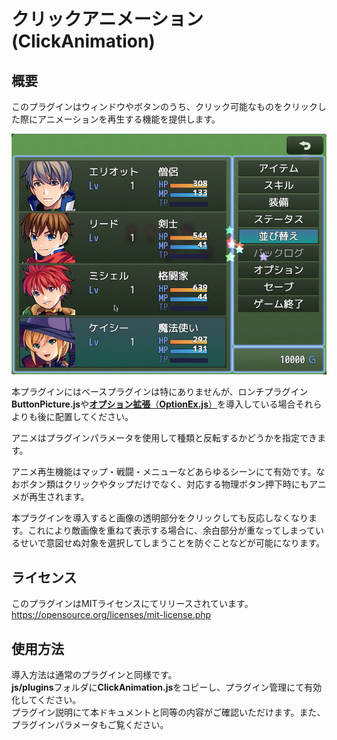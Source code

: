 # クリックアニメーション(ClickAnimation)

## 概要
このプラグインはウィンドウやボタンのうち、クリック可能なものをクリックした際にアニメーションを再生する機能を提供します。

![ClickAnimation](https://github.com/nz-prism/RPG-Maker-MZ/blob/master/ReadmeImages/ClickAnimation1.png)

本プラグインにはベースプラグインは特にありませんが、ロンチプラグイン**ButtonPicture.js**や[**オプション拡張**（**OptionEx.js**）](https://github.com/nz-prism/RPG-Maker-MZ/tree/master/OptionEx)を導入している場合それらよりも後に配置してください。

アニメはプラグインパラメータを使用して種類と反転するかどうかを指定できます。

アニメ再生機能はマップ・戦闘・メニューなどあらゆるシーンにて有効です。なおボタン類はクリックやタップだけでなく、対応する物理ボタン押下時にもアニメが再生されます。

本プラグインを導入すると画像の透明部分をクリックしても反応しなくなります。これにより敵画像を重ねて表示する場合に、余白部分が重なってしまっているせいで意図せぬ対象を選択してしまうことを防ぐことなどが可能になります。


## ライセンス
このプラグインはMITライセンスにてリリースされています。  
https://opensource.org/licenses/mit-license.php


## 使用方法
導入方法は通常のプラグインと同様です。  
**js/plugins**フォルダに**ClickAnimation.js**をコピーし、プラグイン管理にて有効化してください。  
プラグイン説明にて本ドキュメントと同等の内容がご確認いただけます。また、プラグインパラメータもご覧ください。